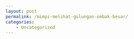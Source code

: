 ```yaml
---
layout: post
permalink: /mimpi-melihat-gulungan-ombak-besar/
categories:
    - Uncategorized
---
```


